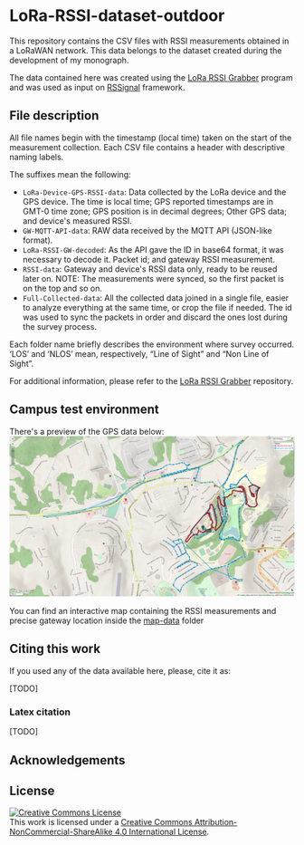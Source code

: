 # LoRa-RSSI-dataset-outdoor

This repository contains the CSV files with RSSI measurements obtained in a LoRaWAN network. This data belongs to the dataset created during the development of my monograph.

The data contained here was created using the [LoRa RSSI Grabber](https://github.com/oliveiraleo/LoRa-RSSI-Grabber) program and was used as input on [RSSignal](https://github.com/oliveiraleo/RSSignal-LoRa) framework.

## File description

All file names begin with the timestamp (local time) taken on the start of the measurement collection. Each CSV file contains a header with descriptive naming labels.

The suffixes mean the following:

* `LoRa-Device-GPS-RSSI-data`: Data collected by the LoRa device and the GPS device. The time is local time; GPS reported timestamps are in GMT-0 time zone; GPS position is in decimal degrees; Other GPS data; and device's measured RSSI.
* `GW-MQTT-API-data`: RAW data received by the MQTT API (JSON-like format).
* `LoRa-RSSI-GW-decoded`: As the API gave the ID in base64 format, it was necessary to decode it. Packet id; and gateway RSSI measurement.
* `RSSI-data`: Gateway and device's RSSI data only, ready to be reused later on. NOTE: The measurements were synced, so the first packet is on the top and so on.
* `Full-Collected-data`: All the collected data joined in a single file, easier to analyze everything at the same time, or crop the file if needed. The id was used to sync the packets in order and discard the ones lost during the survey process.

Each folder name briefly describes the environment where survey occurred. ‘LOS’ and ‘NLOS’ mean, respectively, “Line of Sight” and “Non Line of Sight”.

For additional information, please refer to the [LoRa RSSI Grabber](https://github.com/oliveiraleo/LoRa-RSSI-Grabber) repository.

## Campus test environment

There's a preview of the GPS data below:![Map preview](./map-data/preview.jpg)

You can find an interactive map containing the RSSI measurements and precise gateway location inside the [map-data](./map-data/) folder

## Citing this work

If you used any of the data available here, please, cite it as:

[TODO]

### Latex citation

[TODO]

## Acknowledgements

## License

<a rel="license" href="http://creativecommons.org/licenses/by-nc-sa/4.0/"><img alt="Creative Commons License" style="border-width:0" src="https://i.creativecommons.org/l/by-nc-sa/4.0/88x31.png" /></a><br />This work is licensed under a <a rel="license" href="http://creativecommons.org/licenses/by-nc-sa/4.0/">Creative Commons Attribution-NonCommercial-ShareAlike 4.0 International License</a>.
